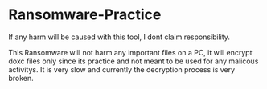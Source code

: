 # Ransomware-Practice

If any harm will be caused with this tool, I dont claim responsibility.

This Ransomware will not harm any important files on a PC, it will encrypt doxc files only since its practice and not meant to be used for any malicous activitys. It is very slow and currently the decryption process is very broken.
